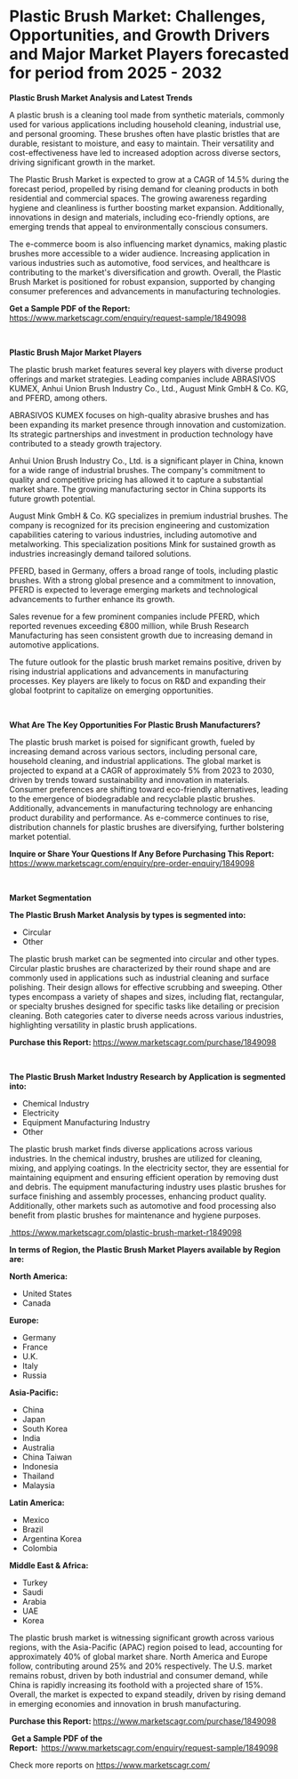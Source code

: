 <p><h1>Plastic Brush Market: Challenges, Opportunities, and Growth Drivers and Major Market Players forecasted for period from 2025 - 2032</h1></p><p><strong>Plastic Brush Market Analysis and Latest Trends</strong></p>
<p><p>A plastic brush is a cleaning tool made from synthetic materials, commonly used for various applications including household cleaning, industrial use, and personal grooming. These brushes often have plastic bristles that are durable, resistant to moisture, and easy to maintain. Their versatility and cost-effectiveness have led to increased adoption across diverse sectors, driving significant growth in the market.</p><p>The Plastic Brush Market is expected to grow at a CAGR of 14.5% during the forecast period, propelled by rising demand for cleaning products in both residential and commercial spaces. The growing awareness regarding hygiene and cleanliness is further boosting market expansion. Additionally, innovations in design and materials, including eco-friendly options, are emerging trends that appeal to environmentally conscious consumers.</p><p>The e-commerce boom is also influencing market dynamics, making plastic brushes more accessible to a wider audience. Increasing application in various industries such as automotive, food services, and healthcare is contributing to the market's diversification and growth. Overall, the Plastic Brush Market is positioned for robust expansion, supported by changing consumer preferences and advancements in manufacturing technologies.</p></p>
<p><strong>Get a Sample PDF of the Report:&nbsp;</strong> <a href="https://www.marketscagr.com/enquiry/request-sample/1849098?utm_campaign=2526&utm_medium=2&utm_source=Github&utm_content=ia&utm_term=11042025&utm_id=plastic-brush">https://www.marketscagr.com/enquiry/request-sample/1849098</a></p>
<p>&nbsp;</p>
<p><strong>Plastic Brush Major Market Players</strong></p>
<p><p>The plastic brush market features several key players with diverse product offerings and market strategies. Leading companies include ABRASIVOS KUMEX, Anhui Union Brush Industry Co., Ltd., August Mink GmbH & Co. KG, and PFERD, among others. </p><p>ABRASIVOS KUMEX focuses on high-quality abrasive brushes and has been expanding its market presence through innovation and customization. Its strategic partnerships and investment in production technology have contributed to a steady growth trajectory.</p><p>Anhui Union Brush Industry Co., Ltd. is a significant player in China, known for a wide range of industrial brushes. The company's commitment to quality and competitive pricing has allowed it to capture a substantial market share. The growing manufacturing sector in China supports its future growth potential.</p><p>August Mink GmbH & Co. KG specializes in premium industrial brushes. The company is recognized for its precision engineering and customization capabilities catering to various industries, including automotive and metalworking. This specialization positions Mink for sustained growth as industries increasingly demand tailored solutions.</p><p>PFERD, based in Germany, offers a broad range of tools, including plastic brushes. With a strong global presence and a commitment to innovation, PFERD is expected to leverage emerging markets and technological advancements to further enhance its growth.</p><p>Sales revenue for a few prominent companies include PFERD, which reported revenues exceeding €800 million, while Brush Research Manufacturing has seen consistent growth due to increasing demand in automotive applications.</p><p>The future outlook for the plastic brush market remains positive, driven by rising industrial applications and advancements in manufacturing processes. Key players are likely to focus on R&D and expanding their global footprint to capitalize on emerging opportunities.</p></p>
<p>&nbsp;</p>
<p><strong>What Are The Key Opportunities For Plastic Brush Manufacturers?</strong></p>
<p><p>The plastic brush market is poised for significant growth, fueled by increasing demand across various sectors, including personal care, household cleaning, and industrial applications. The global market is projected to expand at a CAGR of approximately 5% from 2023 to 2030, driven by trends toward sustainability and innovation in materials. Consumer preferences are shifting toward eco-friendly alternatives, leading to the emergence of biodegradable and recyclable plastic brushes. Additionally, advancements in manufacturing technology are enhancing product durability and performance. As e-commerce continues to rise, distribution channels for plastic brushes are diversifying, further bolstering market potential.</p></p>
<p><strong>Inquire or Share Your Questions If Any Before Purchasing This Report:</strong> <a href="https://www.marketscagr.com/enquiry/pre-order-enquiry/1849098?utm_campaign=2526&utm_medium=2&utm_source=Github&utm_content=ia&utm_term=11042025&utm_id=plastic-brush">https://www.marketscagr.com/enquiry/pre-order-enquiry/1849098</a></p>
<p>&nbsp;</p>
<p><strong>Market Segmentation</strong></p>
<p><strong>The Plastic Brush Market Analysis by types is segmented into:</strong></p>
<p><ul><li>Circular</li><li>Other</li></ul></p>
<p><p>The plastic brush market can be segmented into circular and other types. Circular plastic brushes are characterized by their round shape and are commonly used in applications such as industrial cleaning and surface polishing. Their design allows for effective scrubbing and sweeping. Other types encompass a variety of shapes and sizes, including flat, rectangular, or specialty brushes designed for specific tasks like detailing or precision cleaning. Both categories cater to diverse needs across various industries, highlighting versatility in plastic brush applications.</p></p>
<p><strong>Purchase this Report:&nbsp;</strong><a href="https://www.marketscagr.com/purchase/1849098?utm_campaign=2526&utm_medium=2&utm_source=Github&utm_content=ia&utm_term=11042025&utm_id=plastic-brush">https://www.marketscagr.com/purchase/1849098</a></p>
<p>&nbsp;</p>
<p><strong>The Plastic Brush Market Industry Research by Application is segmented into:</strong></p>
<p><ul><li>Chemical Industry</li><li>Electricity</li><li>Equipment Manufacturing Industry</li><li>Other</li></ul></p>
<p><p>The plastic brush market finds diverse applications across various industries. In the chemical industry, brushes are utilized for cleaning, mixing, and applying coatings. In the electricity sector, they are essential for maintaining equipment and ensuring efficient operation by removing dust and debris. The equipment manufacturing industry uses plastic brushes for surface finishing and assembly processes, enhancing product quality. Additionally, other markets such as automotive and food processing also benefit from plastic brushes for maintenance and hygiene purposes.</p></p>
<p><a href="https://www.marketscagr.com/plastic-brush-market-r1849098?utm_campaign=2526&utm_medium=2&utm_source=Github&utm_content=ia&utm_term=11042025&utm_id=plastic-brush">&nbsp;https://www.marketscagr.com/plastic-brush-market-r1849098</a></p>
<p><strong>In terms of Region, the Plastic Brush Market Players available by Region are:</strong></p>
<p>
    <p> <strong> North America: </strong>
        <ul>
            <li>United States</li>
            <li>Canada</li>
        </ul>
        </p> 
    <p> <strong> Europe: </strong>
        <ul>
            <li>Germany</li>
            <li>France</li>
            <li>U.K.</li>
            <li>Italy</li>
            <li>Russia</li>
        </ul>
        </p> 
    <p> <strong> Asia-Pacific: </strong>
        <ul>
            <li>China</li>
            <li>Japan</li>
            <li>South Korea</li>
            <li>India</li>
            <li>Australia</li>
            <li>China Taiwan</li>
            <li>Indonesia</li>
            <li>Thailand</li>
            <li>Malaysia</li>
        </ul>
        </p> 
    <p> <strong> Latin America: </strong>
        <ul>
            <li>Mexico</li>
            <li>Brazil</li>
            <li>Argentina Korea</li>
            <li>Colombia</li>
        </ul>
        </p> 
    <p> <strong> Middle East & Africa: </strong>
        <ul>
            <li>Turkey</li>
            <li>Saudi</li>
            <li>Arabia</li>
            <li>UAE</li>
            <li>Korea</li>
        </ul>
    </p>
    </p>
<p><p>The plastic brush market is witnessing significant growth across various regions, with the Asia-Pacific (APAC) region poised to lead, accounting for approximately 40% of global market share. North America and Europe follow, contributing around 25% and 20% respectively. The U.S. market remains robust, driven by both industrial and consumer demand, while China is rapidly increasing its foothold with a projected share of 15%. Overall, the market is expected to expand steadily, driven by rising demand in emerging economies and innovation in brush manufacturing.</p></p>
<p><strong>Purchase this Report: </strong><a href="https://www.marketscagr.com/purchase/1849098?utm_campaign=2526&utm_medium=2&utm_source=Github&utm_content=ia&utm_term=11042025&utm_id=plastic-brush">https://www.marketscagr.com/purchase/1849098</a></p>
<p>&nbsp;<strong>Get a Sample PDF of the Report:&nbsp;&nbsp;</strong><a href="https://www.marketscagr.com/enquiry/request-sample/1849098?utm_campaign=2526&utm_medium=2&utm_source=Github&utm_content=ia&utm_term=11042025&utm_id=plastic-brush">https://www.marketscagr.com/enquiry/request-sample/1849098</a></p>
<p><strong></strong></p>
<p>Check more reports on <a href="https://www.marketscagr.com/?utm_campaign=2526&utm_medium=2&utm_source=Github&utm_content=ia&utm_term=11042025&utm_id=plastic-brush">https://www.marketscagr.com/</a></p>